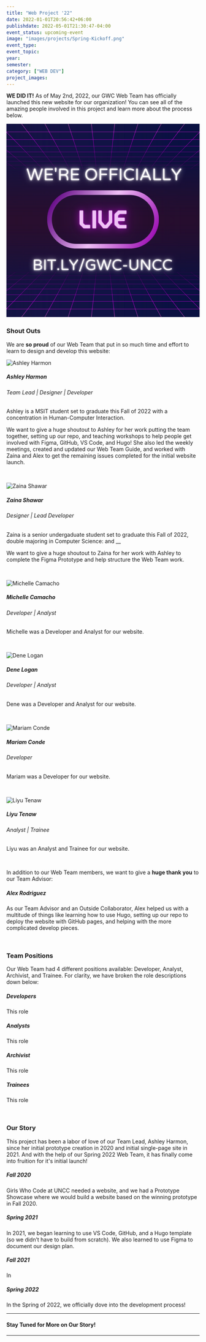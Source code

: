 ```yaml
---
title: "Web Project '22"
date: 2022-01-01T20:56:42+06:00
publishdate: 2022-05-01T21:30:47-04:00
event_status: upcoming-event
image: "images/projects/Spring-Kickoff.png"
event_type:
event_topic:
year: 
semester: 
category: ["WEB DEV"]
project_images:
---
```


**WE DID IT!** As of May 2nd, 2022, our GWC Web Team has officially launched this new website for our organization! You can see all of the amazing people involved in this project and learn more about the process below.

![We're LIVE!](../../images/projects/Officially-LIVE.png)

### Shout Outs
We are __so proud__ of our Web Team that put in so much time and effort to learn to design and develop this website:

![Ashley Harmon](../../images/team/web-team/Ashley-Harmon.png)
##### Ashley Harmon
###### Team Lead | Designer | Developer
Ashley is a MSIT student set to graduate this Fall of 2022 with a concentration in Human-Computer Interaction. 

We want to give a huge shoutout to Ashley for her work putting the team together, setting up our repo, and teaching workshops to help people get involved with Figma, GitHub, VS Code, and Hugo! She also led the weekly meetings, created and updated our Web Team Guide, and worked with Zaina and Alex to get the remaining issues completed for the initial website launch.

&nbsp;



![Zaina Shawar](../../images/team/web-team/Zaina-Shawar.png)
##### Zaina Shawar
###### Designer | Lead Developer
Zaina is a senior undergaduate student set to graduate this Fall of 2022, double majoring in Computer Science: and __

We want to give a huge shoutout to Zaina for her work with Ashley to complete the Figma Prototype and help structure the Web Team work.  

&nbsp;



![Michelle Camacho](../../images/team/web-team/Michelle-Camacho.png)
##### Michelle Camacho
###### Developer | Analyst
Michelle was a Developer and Analyst for our website.

&nbsp;



![Dene Logan](../../images/team/web-team/Dene-Logan.png)
##### Dene Logan
###### Developer | Analyst
Dene was a Developer and Analyst for our website.

&nbsp;


![Mariam Conde](../../images/team/web-team/Mariam-Conde.png)
##### Mariam Conde
###### Developer
Mariam was a Developer for our website.

&nbsp;


![Liyu Tenaw](../../images/team/web-team/Liyu-Tenaw.png)
##### Liyu Tenaw
###### Analyst | Trainee
Liyu was an Analyst and Trainee for our website.

&nbsp;


In addition to our Web Team members, we want to give a **huge thank you** to our Team Advisor:
##### Alex Rodriguez
As our Team Advisor and an Outside Collaborator, Alex helped us with a multitude of things like learning how to use Hugo, setting up our repo to deploy the website with GitHub pages, and helping with the more complicated develop pieces. 

&nbsp;



### Team Positions
Our Web Team had 4 different positions available: Developer, Analyst, Archivist, and Trainee. For clarity, we have broken the role descriptions down below:

##### Developers 
This role 

##### Analysts
This role

##### Archivist
This role

##### Trainees
This role


&nbsp;


### Our Story
This project has been a labor of love of our Team Lead, Ashley Harmon, since her initial prototype creation in 2020 and initial single-page site in 2021. And with the help of our Spring 2022 Web Team, it has finally come into fruition for it's initial launch!

##### Fall 2020 
Girls Who Code at UNCC needed a website, and we had a Prototype Showcase where we would build a website based on the winning prototype in Fall 2020.

##### Spring 2021
In 2021, we began learning to use VS Code, GitHub, and a Hugo template (so we didn’t have to build from scratch). We also learned to use Figma to document our design plan.

##### Fall 2021
In

##### Spring 2022 
In the Spring of 2022, we officially dove into the development process!

---
#### Stay Tuned for More on Our Story!

---
